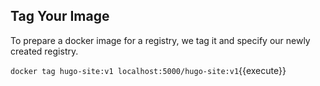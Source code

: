 ## Tag Your Image

To prepare a docker image for a registry, we tag it and specify our newly
created registry.

`docker tag hugo-site:v1 localhost:5000/hugo-site:v1`{{execute}}